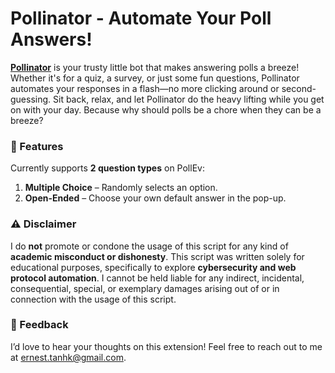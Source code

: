 # Pollinator - Automate Your Poll Answers!

[**Pollinator**](https://chromewebstore.google.com/detail/chfolendnhhaelefhjlpknenkjedkbbg?utm_source=item-share-cb) is your trusty little bot that makes answering polls a breeze! Whether it's for a quiz, a survey, or just some fun questions, Pollinator automates your responses in a flash—no more clicking around or second-guessing. Sit back, relax, and let Pollinator do the heavy lifting while you get on with your day. Because why should polls be a chore when they can be a breeze?

### 🚀 Features

Currently supports **2 question types** on PollEv:

1. **Multiple Choice** – Randomly selects an option.
2. **Open-Ended** – Choose your own default answer in the pop-up.

### ⚠️ Disclaimer

I do **not** promote or condone the usage of this script for any kind of **academic misconduct or dishonesty**. This script was written solely for educational purposes, specifically to explore **cybersecurity and web protocol automation**. I cannot be held liable for any indirect, incidental, consequential, special, or exemplary damages arising out of or in connection with the usage of this script.

### 📩 Feedback

I’d love to hear your thoughts on this extension! Feel free to reach out to me at [ernest.tanhk@gmail.com](mailto:ernest.tanhk@gmail.com).
